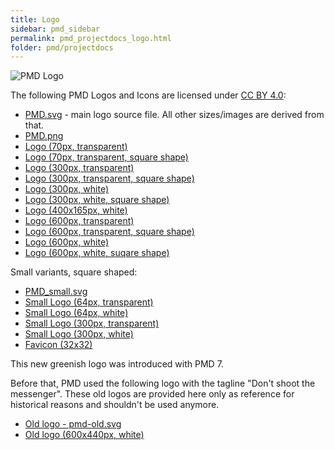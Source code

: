 ```yaml
---
title: Logo
sidebar: pmd_sidebar
permalink: pmd_projectdocs_logo.html
folder: pmd/projectdocs
---
```


![PMD Logo](images/logo/pmd-logo-300px.png)


The following PMD Logos and Icons are licensed under [CC BY 4.0](https://creativecommons.org/licenses/by/4.0/):

*   [PMD.svg](images/logo/PMD.svg) - main logo source file. All other sizes/images are derived from that.
*   [PMD.png](images/logo/PMD.png)
*   [Logo (70px, transparent)](images/logo/pmd-logo-70px.png)
*   [Logo (70px, transparent, square shape)](images/logo/pmd-logo-70px-squared.png)
*   [Logo (300px, transparent)](images/logo/pmd-logo-300px.png)
*   [Logo (300px, transparent, square shape)](images/logo/pmd-logo-300px-squared.png)
*   [Logo (300px, white)](images/logo/pmd-logo-white-300px.png)
*   [Logo (300px, white, square shape)](images/logo/pmd-logo-white-300px-squared.png)
*   [Logo (400x165px, white)](images/logo/pmd-logo-white-400x165px.png)
*   [Logo (600px, transparent)](images/logo/pmd-logo-600px.png)
*   [Logo (600px, transparent, square shape)](images/logo/pmd-logo-600px-squared.png)
*   [Logo (600px, white)](images/logo/pmd-logo-white-600px.png)
*   [Logo (600px, white, suqare shape)](images/logo/pmd-logo-white-600px-squared.png)

Small variants, square shaped:
*   [PMD_small.svg](images/logo/PMD_small.svg)
*   [Small Logo (64px, transparent)](images/logo/pmd-logo-small-64px.png)
*   [Small Logo (64px, white)](images/logo/pmd-logo-small-white-64px.png)
*   [Small Logo (300px, transparent)](images/logo/pmd-logo-small-300px.png)
*   [Small Logo (300px, white)](images/logo/pmd-logo-small-white-300px.png)
*   [Favicon (32x32)](images/logo/favicon.ico)

This new greenish logo was introduced with PMD 7.

Before that, PMD used the following logo with the tagline "Don't shoot the messenger".
These old logos are provided here only as reference for historical reasons and shouldn't be used anymore.

*   [Old logo - pmd-old.svg](images/logo/pmd-old.svg)
*   [Old logo (600x440px, white)](images/logo/pmd-old-logo-white-600x440px.png)
